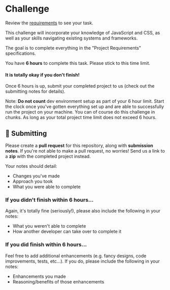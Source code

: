 # Challenge

Review the [requirements](./requirements.md) to see your task.

This challenge will incorporate your knowledge of JavaScript and CSS, as well as your skills navigating existing systems and frameworks.

The goal is to complete everything in the "Project Requirements" specifications.

You have **6 hours** to complete this task. Please stick to this time limit.

#### It is totally okay if you don't finish!

Once 6 hours is up, submit your completed project to us (check out the submitting notes for details).

Note: **Do not count** dev environment setup as part of your 6 hour limit. Start the clock once you've gotten everything set up and are able to successfully run the project on your machine. You can of course do this challenge in chunks. As long as your total project time limit does not exceed 6 hours.

## 🙌 Submitting

Please create a **pull request** for this repository, along with **submission notes**. If you're not able to make a pull request, no worries! Send us a link to a **zip** with the completed project instead.

Your notes should detail:

- Changes you've made
- Approach you took
- What you were able to complete

### If you didn't finish within 6 hours...

Again, it's totally fine (seriously!), please also include the following in your notes:

- What you weren't able to complete
- How another developer can take over to complete it

### If you did finish within 6 hours...

Feel free to add additional enhancements (e.g. fancy designs, code improvements, tests, etc...). If you do, please include the following in your notes:

- Enhancements you made
- Reasoning/benefits of those enhancements
